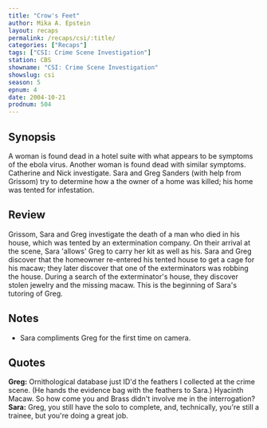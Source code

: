 ```yaml
---
title: "Crow's Feet"
author: Mika A. Epstein
layout: recaps
permalink: /recaps/csi/:title/
categories: ["Recaps"]
tags: ["CSI: Crime Scene Investigation"]
station: CBS
showname: "CSI: Crime Scene Investigation"
showslug: csi
season: 5
epnum: 4
date: 2004-10-21
prodnum: 504
---
```


## Synopsis

A woman is found dead in a hotel suite with what appears to be symptoms of the ebola virus. Another woman is found dead with similar symptoms. Catherine and Nick investigate. Sara and Greg Sanders (with help from Grissom) try to determine how a the owner of a home was killed; his home was tented for infestation.

## Review

Grissom, Sara and Greg investigate the death of a man who died in his house, which was tented by an extermination company. On their arrival at the scene, Sara 'allows' Greg to carry her kit as well as his. Sara and Greg discover that the homeowner re-entered his tented house to get a cage for his macaw; they later discover that one of the exterminators was robbing the house. During a search of the exterminator's house, they discover stolen jewelry and the missing macaw. This is the beginning of Sara's tutoring of Greg.

## Notes

* Sara compliments Greg for the first time on camera.

## Quotes

**Greg:** Ornithological database just ID'd the feathers I collected at the crime scene. (He hands the evidence bag with the feathers to Sara.) Hyacinth Macaw. So how come you and Brass didn't involve me in the interrogation?\
**Sara:** Greg, you still have the solo to complete, and, technically, you're still a trainee, but you're doing a great job.
